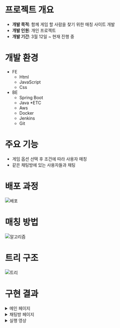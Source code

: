 # 프로젝트 개요
* **개발 목적**: 함께 게임 할 사람을 찾기 위한 매칭 사이트 개발
* **개발 인원**: 개인 프로젝트  
* **개발 기간**: 3월 12일 ~ 현재 진행 중

# 개발 환경
* FE
  * Html
  * JavaScript
  * Css
* BE
  * Spring Boot
  * Java
*ETC
  * Aws
  * Docker
  * Jenkins
  * Git

# 주요 기능
* 게임 옵션 선택 후 조건에 따라 사용자 매칭
* 같은 채팅방에 있는 사용자들과 채팅

# 배포 과정
![배포](https://github.com/iolm6980/matching/assets/133768355/a4c7fbd2-7377-4f73-b117-2015749e5e04)

# 매칭 방법
![알고리즘](https://github.com/iolm6980/matching/assets/133768355/111fe983-e314-40ec-9575-acd674a26577)

# 트리 구조
![트리](https://github.com/iolm6980/matching/assets/133768355/4eebca1b-b76f-4410-9aa2-290d229e98d6)


# 구현 결과  

<details>
<summary>메인 페이지</summary>
![메인](https://github.com/iolm6980/matching/assets/133768355/fc131396-ee37-4465-b321-3e9889344a13)

</details>

<details>
<summary>채팅방 페이지</summary>

![채팅](https://github.com/iolm6980/matching/assets/133768355/09217e75-cce4-4d68-ad71-bb17cd1dfba0)
</details>


<details>
<summary>실행 영상</summary>

https://github.com/iolm6980/movie/assets/133768355/1e3db8fb-88c0-4a13-9c12-b1c3fd4ffe9f
</details>

  
